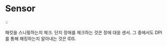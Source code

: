 # Sensor

<aside>
💡

패킷을 스니핑하는지 체크.
단지 장애를 체크하는 것은 장애 대응 센서.
그 중에서도 DPI를 통해 해킹하는지 알아내는 것은 IDS.

</aside>